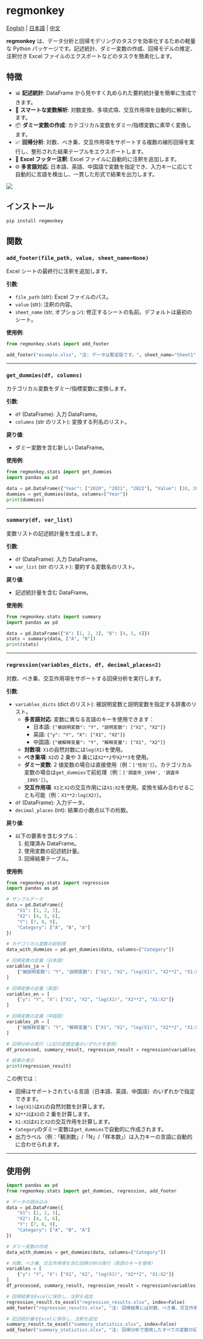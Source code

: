 # regmonkey

[English](README.md) | [日本語](README.ja.md) | [中文](README.zh.md)

**regmonkey** は、データ分析と回帰モデリングのタスクを効率化するための軽量な Python パッケージです。記述統計、ダミー変数の作成、回帰モデルの推定、注釈付き Excel ファイルのエクスポートなどのタスクを簡素化します。

## 特徴

- 📊 **記述統計**: DataFrame から見やすく丸められた要約統計量を簡単に生成できます。
- 🧠 **スマートな変数解析**: 対数変換、多項式項、交互作用項を自動的に解釈します。
- 📦 **ダミー変数の作成**: カテゴリカル変数をダミー/指標変数に素早く変換します。
- 📈 **回帰分析**: 対数、べき乗、交互作用項をサポートする複数の線形回帰を実行し、整形された結果テーブルをエクスポートします。
- 📄 **Excel フッター注釈**: Excel ファイルに自動的に注釈を追加します。
- 🌐 **多言語対応**: 日本語、英語、中国語で変数を指定でき、入力キーに応じて自動的に言語を検出し、一貫した形式で結果を出力します。

![](https://raw.githubusercontent.com/qingruikz/regmonkey/main/assets/example.png)

## インストール

```bash
pip install regmonkey
```

## 関数

### `add_footer(file_path, value, sheet_name=None)`

Excel シートの最終行に注釈を追加します。

**引数**:

- `file_path` (str): Excel ファイルのパス。
- `value` (str): 注釈の内容。
- `sheet_name` (str, オプション): 修正するシートの名前。デフォルトは最初のシート。

**使用例**:

```python
from regmonkey.stats import add_footer

add_footer("example.xlsx", "注: データは暫定版です。", sheet_name="Sheet1")
```

---

### `get_dummies(df, columns)`

カテゴリカル変数をダミー/指標変数に変換します。

**引数**:

- `df` (DataFrame): 入力 DataFrame。
- `columns` (str のリスト): 変換する列名のリスト。

**戻り値**:

- ダミー変数を含む新しい DataFrame。

**使用例**:

```python
from regmonkey.stats import get_dummies
import pandas as pd

data = pd.DataFrame({"Year": ["2020", "2021", "2022"], "Value": [10, 20, 30]})
dummies = get_dummies(data, columns=["Year"])
print(dummies)
```

---

### `summary(df, var_list)`

変数リストの記述統計量を生成します。

**引数**:

- `df` (DataFrame): 入力 DataFrame。
- `var_list` (str のリスト): 要約する変数名のリスト。

**戻り値**:

- 記述統計量を含む DataFrame。

**使用例**:

```python
from regmonkey.stats import summary
import pandas as pd

data = pd.DataFrame({"A": [1, 2, 3], "B": [4, 5, 6]})
stats = summary(data, ["A", "B"])
print(stats)
```

---

### `regression(variables_dicts, df, decimal_places=2)`

対数、べき乗、交互作用項をサポートする回帰分析を実行します。

**引数**:

- `variables_dicts` (dict のリスト): 被説明変数と説明変数を指定する辞書のリスト。
  - **多言語対応**: 変数に異なる言語のキーを使用できます：
    - 日本語: `{"被説明変数": "Y", "説明変数": ["X1", "X2"]}`
    - 英語: `{"y": "Y", "X": ["X1", "X2"]}`
    - 中国語: `{"被解释变量": "Y", "解释变量": ["X1", "X2"]}`
  - **対数項**: `X1`の自然対数には`log(X1)`を使用。
  - **べき乗項**: `X2`の 2 乗や 3 乗には`X2**2`や`X2**3`を使用。
  - **ダミー変数**: 2 値変数の場合は直接使用（例：`['性別']`）。カテゴリカル変数の場合は`get_dummies`で前処理（例：`['調査年_1990', '調査年_1995']`）。
  - **交互作用項**: `X1`と`X2`の交互作用には`X1:X2`を使用。変換を組み合わせることも可能（例：`X1**2:log(X2)`）。
- `df` (DataFrame): 入力データ。
- `decimal_places` (int): 結果の小数点以下の桁数。

**戻り値**:

- 以下の要素を含むタプル：
  1. 処理済み DataFrame。
  2. 使用変数の記述統計量。
  3. 回帰結果テーブル。

**使用例**:

```python
from regmonkey.stats import regression
import pandas as pd

# サンプルデータ
data = pd.DataFrame({
    "X1": [1, 2, 3],
    "X2": [4, 5, 6],
    "Y": [7, 8, 9],
    "Category": ["A", "B", "A"]
})

# カテゴリカル変数の前処理
data_with_dummies = pd.get_dummies(data, columns=["Category"])

# 回帰変数の定義（日本語）
variables_ja = [
    {"被説明変数": "Y", "説明変数": ["X1", "X2", "log(X1)", "X2**2", "X1:X2"]}
]

# 回帰変数の定義（英語）
variables_en = [
    {"y": "Y", "X": ["X1", "X2", "log(X1)", "X2**2", "X1:X2"]}
]

# 回帰変数の定義（中国語）
variables_zh = [
    {"被解释变量": "Y", "解释变量": ["X1", "X2", "log(X1)", "X2**2", "X1:X2"]}
]

# 回帰分析の実行（上記の変数定義のいずれかを使用）
df_processed, summary_result, regression_result = regression(variables_ja, data_with_dummies)

# 結果の表示
print(regression_result)
```

この例では：

- 回帰はサポートされている言語（日本語、英語、中国語）のいずれかで指定できます。
- `log(X1)`は`X1`の自然対数を計算します。
- `X2**2`は`X2`の 2 乗を計算します。
- `X1:X2`は`X1`と`X2`の交互作用を計算します。
- `Category`のダミー変数は`get_dummies`で自動的に作成されます。
- 出力ラベル（例：「観測数」/「N」/「样本数」）は入力キーの言語に自動的に合わせられます。

---

## 使用例

```python
import pandas as pd
from regmonkey.stats import get_dummies, regression, add_footer

# データの読み込み
data = pd.DataFrame({
    "X1": [1, 2, 3],
    "X2": [4, 5, 6],
    "Y": [7, 8, 9],
    "Category": ["A", "B", "A"]
})

# ダミー変数の作成
data_with_dummies = get_dummies(data, columns=["Category"])

# 対数、べき乗、交互作用項を含む回帰分析の実行（英語のキーを使用）
variables = [
    {"y": "Y", "X": ["X1", "X2", "log(X1)", "X2**2", "X1:X2"]}
]
df_processed, summary_result, regression_result = regression(variables, data_with_dummies)

# 回帰結果をExcelに保存し、注釈を追加
regression_result.to_excel("regression_results.xlsx", index=False)
add_footer("regression_results.xlsx", "注: 回帰結果には対数、べき乗、交互作用項が含まれています。")

# 記述統計量をExcelに保存し、注釈を追加
summary_result.to_excel("summary_statistics.xlsx", index=False)
add_footer("summary_statistics.xlsx", "注: 回帰分析で使用したすべての変数の記述統計量。")
```
